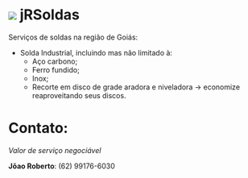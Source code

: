 # ![](/home/user/Downloads/jrSoldasLogo.svg) **jRSoldas**

Serviços de soldas na região de Goiás:

- Solda Industrial, incluindo mas não limitado à:
    * Aço carbono;
    * Ferro fundido;
    * Inox;
    * Recorte em disco de grade aradora e niveladora  -> economize reaproveitando seus discos.


# **Contato:**

_Valor de serviço negociável_ 

**Jõao Roberto**: (62) 99176-6030
